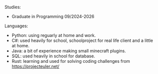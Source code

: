 Studies:
- Graduate in Programming 09/2024-2026

Languages:
- Python: using reguarly at home and work.
- C#: used heavily for school, schoolproject for real life client and a little at home.
- Java: a bit of experience making small minecraft plugins.
- SQL: used heavily in school for database.
- Rust: learning and used for solving coding challenges from https://projecteuler.net/ 
